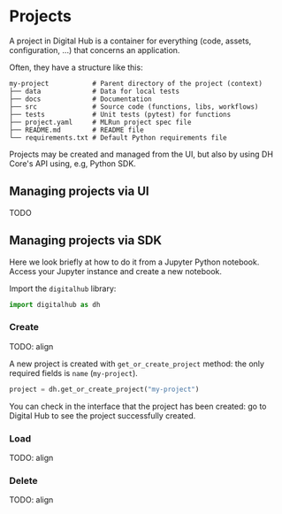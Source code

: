 # Projects

A project in Digital Hub is a container for everything (code, assets, configuration, ...) that concerns an application.

Often, they have a structure like this:
```
my-project           # Parent directory of the project (context)
├── data             # Data for local tests
├── docs             # Documentation
├── src              # Source code (functions, libs, workflows)
├── tests            # Unit tests (pytest) for functions
├── project.yaml     # MLRun project spec file
├── README.md        # README file
└── requirements.txt # Default Python requirements file
```

Projects may be created and managed from the UI, but also by using DH Core's API using, e.g, Python SDK. 

## Managing projects via UI
TODO


## Managing projects via SDK

Here we look briefly at how to do it from a Jupyter Python notebook. Access your Jupyter instance and create a new notebook.

Import the `digitalhub` library:
``` python
import digitalhub as dh
```

### Create
TODO: align

A new project is created with ``get_or_create_project`` method: the only required fields is `name` (`my-project`).
``` python
project = dh.get_or_create_project("my-project")
```

You can check in the interface that the project has been created: go to Digital Hub to see the project successfully created.

### Load
TODO: align


### Delete
TODO: align
